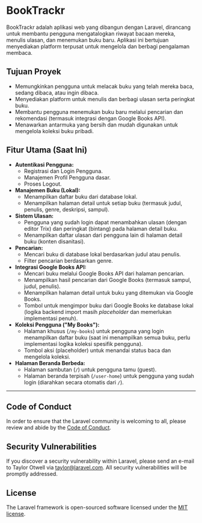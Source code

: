 # BookTrackr

BookTrackr adalah aplikasi web yang dibangun dengan Laravel, dirancang untuk membantu pengguna mengatalogkan riwayat bacaan mereka, menulis ulasan, dan menemukan buku baru. Aplikasi ini bertujuan menyediakan platform terpusat untuk mengelola dan berbagi pengalaman membaca.

## Tujuan Proyek

-   Memungkinkan pengguna untuk melacak buku yang telah mereka baca, sedang dibaca, atau ingin dibaca.
-   Menyediakan platform untuk menulis dan berbagi ulasan serta peringkat buku.
-   Membantu pengguna menemukan buku baru melalui pencarian dan rekomendasi (termasuk integrasi dengan Google Books API).
-   Menawarkan antarmuka yang bersih dan mudah digunakan untuk mengelola koleksi buku pribadi.

## Fitur Utama (Saat Ini)

-   **Autentikasi Pengguna:**
    -   Registrasi dan Login Pengguna.
    -   Manajemen Profil Pengguna dasar.
    -   Proses Logout.
-   **Manajemen Buku (Lokal):**
    -   Menampilkan daftar buku dari database lokal.
    -   Menampilkan halaman detail untuk setiap buku (termasuk judul, penulis, genre, deskripsi, sampul).
-   **Sistem Ulasan:**
    -   Pengguna yang sudah login dapat menambahkan ulasan (dengan editor Trix) dan peringkat (bintang) pada halaman detail buku.
    -   Menampilkan daftar ulasan dari pengguna lain di halaman detail buku (konten disanitasi).
-   **Pencarian:**
    -   Mencari buku di database lokal berdasarkan judul atau penulis.
    -   Filter pencarian berdasarkan genre.
-   **Integrasi Google Books API:**
    -   Mencari buku melalui Google Books API dari halaman pencarian.
    -   Menampilkan hasil pencarian dari Google Books (termasuk sampul, judul, penulis).
    -   Menampilkan halaman detail untuk buku yang ditemukan via Google Books.
    -   Tombol untuk mengimpor buku dari Google Books ke database lokal (logika backend import masih _placeholder_ dan memerlukan implementasi penuh).
-   **Koleksi Pengguna ("My Books"):**
    -   Halaman khusus (`/my-books`) untuk pengguna yang login menampilkan daftar buku (saat ini menampilkan semua buku, perlu implementasi logika koleksi spesifik pengguna).
    -   Tombol aksi (placeholder) untuk menandai status baca dan mengelola koleksi.
-   **Halaman Beranda Berbeda:**
    -   Halaman sambutan (`/`) untuk pengguna tamu (guest).
    -   Halaman beranda terpisah (`/user-home`) untuk pengguna yang sudah login (diarahkan secara otomatis dari `/`).

---

## Code of Conduct

In order to ensure that the Laravel community is welcoming to all, please review and abide by the [Code of Conduct](https://laravel.com/docs/contributions#code-of-conduct).

## Security Vulnerabilities

If you discover a security vulnerability within Laravel, please send an e-mail to Taylor Otwell via [taylor@laravel.com](mailto:taylor@laravel.com). All security vulnerabilities will be promptly addressed.

## License

The Laravel framework is open-sourced software licensed under the [MIT license](https://opensource.org/licenses/MIT).
